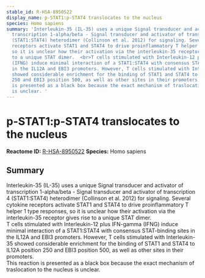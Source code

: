 ```yaml
---
stable_id: R-HSA-8950522
display_name: p-STAT1:p-STAT4 translocates to the nucleus
species: Homo sapiens
summary: 'Interleukin-35 (IL-35) uses a unique Signal transducer and activator of
  transcription 1-alpha/beta - Signal transducer and activator of transcription 4
  (STAT1:STAT4) heterodimer (Collinson et al. 2012) for signaling. Several cytokine
  receptors activate STAT1 and STAT4 to drive proinflammatory T helper 1 type responses,
  so it is unclear how their activation via the interleukin-35 receptor gives rise
  to a unique STAT dimer.  <br>T cells stimulated with Interleukin-12 plus IFN-gamma
  (IFNG) induce minimal interaction of a STAT1:STAT4 with consensus STAT-binding sites
  in the IL12A and EBI3 promoters. However, T cells stimulated with Interleukin-35
  showed considerable enrichment for the binding of STAT1 and STAT4 to IL12A position
  250 and EBI3 position 500, as well as other sites in their promoters. <br>This reaction
  is presented as a black box because the exact mechanism of traslocation to the nucleus
  is unclear. '
---
```


# p-STAT1:p-STAT4 translocates to the nucleus
**Reactome ID:** [R-HSA-8950522](https://reactome.org/content/detail/R-HSA-8950522)
**Species:** Homo sapiens

## Summary

Interleukin-35 (IL-35) uses a unique Signal transducer and activator of transcription 1-alpha/beta - Signal transducer and activator of transcription 4 (STAT1:STAT4) heterodimer (Collinson et al. 2012) for signaling. Several cytokine receptors activate STAT1 and STAT4 to drive proinflammatory T helper 1 type responses, so it is unclear how their activation via the interleukin-35 receptor gives rise to a unique STAT dimer.  <br>T cells stimulated with Interleukin-12 plus IFN-gamma (IFNG) induce minimal interaction of a STAT1:STAT4 with consensus STAT-binding sites in the IL12A and EBI3 promoters. However, T cells stimulated with Interleukin-35 showed considerable enrichment for the binding of STAT1 and STAT4 to IL12A position 250 and EBI3 position 500, as well as other sites in their promoters. <br>This reaction is presented as a black box because the exact mechanism of traslocation to the nucleus is unclear. 
